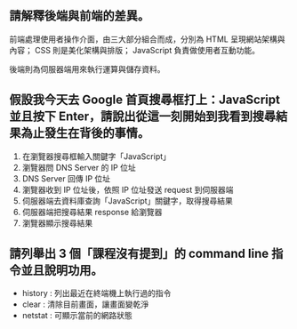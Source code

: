 ## 請解釋後端與前端的差異。

前端處理使用者操作介面，由三大部分組合而成，分別為 HTML 呈現網站架構與內容； CSS 則是美化架構與排版； JavaScript 負責做使用者互動功能。

後端則為伺服器端用來執行運算與儲存資料。

## 假設我今天去 Google 首頁搜尋框打上：JavaScript 並且按下 Enter，請說出從這一刻開始到我看到搜尋結果為止發生在背後的事情。

1. 在瀏覽器搜尋框輸入關鍵字「JavaScript」
2. 瀏覽器問 DNS Server 的 IP 位址
3. DNS Server 回傳 IP 位址
4. 瀏覽器收到 IP 位址後，依照 IP 位址發送 request 到伺服器端
5. 伺服器端去資料庫查詢「JavaScript」關鍵字，取得搜尋結果
6. 伺服器端把搜尋結果 response 給瀏覽器
7. 瀏覽器顯示搜尋結果


## 請列舉出 3 個「課程沒有提到」的 command line 指令並且說明功用。

* history : 列出最近在終端機上執行過的指令
* clear : 清除目前畫面，讓畫面變乾淨
* netstat : 可顯示當前的網路狀態